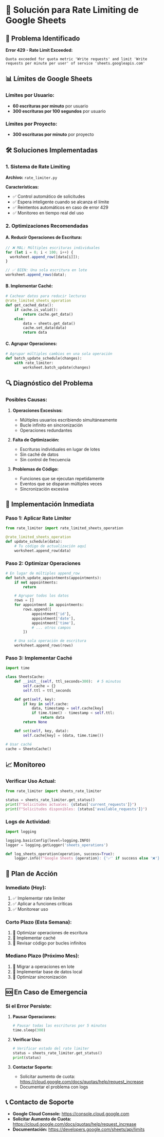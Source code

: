 # 🔧 Solución para Rate Limiting de Google Sheets

## 🚨 Problema Identificado

**Error 429 - Rate Limit Exceeded:**

```
Quota exceeded for quota metric 'Write requests' and limit 'Write requests per minute per user' of service 'sheets.googleapis.com'
```

## 📊 Límites de Google Sheets

### **Límites por Usuario:**

- **60 escrituras por minuto** por usuario
- **300 escrituras por 100 segundos** por usuario

### **Límites por Proyecto:**

- **300 escrituras por minuto** por proyecto

## 🛠️ Soluciones Implementadas

### **1. Sistema de Rate Limiting**

**Archivo:** `rate_limiter.py`

**Características:**

- ✅ Control automático de solicitudes
- ✅ Espera inteligente cuando se alcanza el límite
- ✅ Reintentos automáticos en caso de error 429
- ✅ Monitoreo en tiempo real del uso

### **2. Optimizaciones Recomendadas**

#### **A. Reducir Operaciones de Escritura:**

```javascript
// ❌ MAL: Múltiples escrituras individuales
for (let i = 0; i < 100; i++) {
  worksheet.append_row([data[i]]);
}

// ✅ BIEN: Una sola escritura en lote
worksheet.append_rows(data);
```

#### **B. Implementar Caché:**

```python
# Cachear datos para reducir lecturas
@rate_limited_sheets_operation
def get_cached_data():
    if cache.is_valid():
        return cache.get_data()
    else:
        data = sheets.get_data()
        cache.set_data(data)
        return data
```

#### **C. Agrupar Operaciones:**

```python
# Agrupar múltiples cambios en una sola operación
def batch_update_schedule(changes):
    with rate_limiter:
        worksheet.batch_update(changes)
```

## 🔍 Diagnóstico del Problema

### **Posibles Causas:**

1. **Operaciones Excesivas:**

   - Múltiples usuarios escribiendo simultáneamente
   - Bucle infinito en sincronización
   - Operaciones redundantes

2. **Falta de Optimización:**

   - Escrituras individuales en lugar de lotes
   - Sin caché de datos
   - Sin control de frecuencia

3. **Problemas de Código:**
   - Funciones que se ejecutan repetidamente
   - Eventos que se disparan múltiples veces
   - Sincronización excesiva

## 🚀 Implementación Inmediata

### **Paso 1: Aplicar Rate Limiter**

```python
from rate_limiter import rate_limited_sheets_operation

@rate_limited_sheets_operation
def update_schedule(data):
    # Tu código de actualización aquí
    worksheet.append_row(data)
```

### **Paso 2: Optimizar Operaciones**

```python
# En lugar de múltiples append_row
def batch_update_appointments(appointments):
    if not appointments:
        return

    # Agrupar todos los datos
    rows = []
    for appointment in appointments:
        rows.append([
            appointment['id'],
            appointment['date'],
            appointment['time'],
            # ... otros campos
        ])

    # Una sola operación de escritura
    worksheet.append_rows(rows)
```

### **Paso 3: Implementar Caché**

```python
import time

class SheetsCache:
    def __init__(self, ttl_seconds=300):  # 5 minutos
        self.cache = {}
        self.ttl = ttl_seconds

    def get(self, key):
        if key in self.cache:
            data, timestamp = self.cache[key]
            if time.time() - timestamp < self.ttl:
                return data
        return None

    def set(self, key, data):
        self.cache[key] = (data, time.time())

# Usar caché
cache = SheetsCache()
```

## 📈 Monitoreo

### **Verificar Uso Actual:**

```python
from rate_limiter import sheets_rate_limiter

status = sheets_rate_limiter.get_status()
print(f"Solicitudes actuales: {status['current_requests']}")
print(f"Solicitudes disponibles: {status['available_requests']}")
```

### **Logs de Actividad:**

```python
import logging

logging.basicConfig(level=logging.INFO)
logger = logging.getLogger('sheets_operations')

def log_sheets_operation(operation, success=True):
    logger.info(f"Google Sheets {operation}: {'✅' if success else '❌'}")
```

## 🔄 Plan de Acción

### **Inmediato (Hoy):**

1. ✅ Implementar rate limiter
2. ✅ Aplicar a funciones críticas
3. ✅ Monitorear uso

### **Corto Plazo (Esta Semana):**

1. 🔄 Optimizar operaciones de escritura
2. 🔄 Implementar caché
3. 🔄 Revisar código por bucles infinitos

### **Mediano Plazo (Próximo Mes):**

1. 🔄 Migrar a operaciones en lote
2. 🔄 Implementar base de datos local
3. 🔄 Optimizar sincronización

## 🆘 En Caso de Emergencia

### **Si el Error Persiste:**

1. **Pausar Operaciones:**

   ```python
   # Pausar todas las escrituras por 5 minutos
   time.sleep(300)
   ```

2. **Verificar Uso:**

   ```python
   # Verificar estado del rate limiter
   status = sheets_rate_limiter.get_status()
   print(status)
   ```

3. **Contactar Soporte:**
   - Solicitar aumento de cuota: https://cloud.google.com/docs/quotas/help/request_increase
   - Documentar el problema con logs

## 📞 Contacto de Soporte

- **Google Cloud Console:** https://console.cloud.google.com
- **Solicitar Aumento de Cuota:** https://cloud.google.com/docs/quotas/help/request_increase
- **Documentación:** https://developers.google.com/sheets/api/limits
